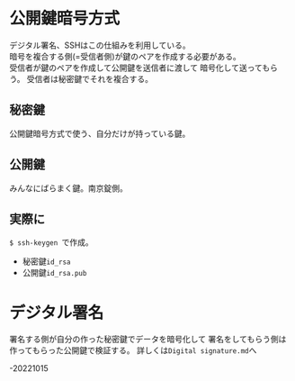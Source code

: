 # 公開鍵暗号方式  
デジタル署名、SSHはこの仕組みを利用している。  
暗号を複合する側(=受信者側)が鍵のペアを作成する必要がある。  
受信者が鍵のペアを作成して公開鍵を送信者に渡して
暗号化して送ってもらう。
受信者は秘密鍵でそれを複合する。  

## 秘密鍵  
公開鍵暗号方式で使う、自分だけが持っている鍵。  

## 公開鍵  
みんなにばらまく鍵。南京錠側。  

## 実際に  
`$ ssh-keygen `で作成。  
* 秘密鍵`id_rsa`
* 公開鍵`id_rsa.pub`

# デジタル署名  
署名する側が自分の作った秘密鍵でデータを暗号化して
署名をしてもらう側は作ってもらった公開鍵で検証する。
詳しくは`Digital signature.md`へ  

-20221015